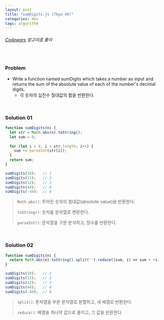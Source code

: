 ```yaml
---
layout: post
title: "sumDigits.js (7kyu 49)"
categories: dev
tags: algorithm
---
```


###### [Codewars](https://www.codewars.com) 알고리즘 풀이

<br>

### Problem

- Write a function named sumDigits which takes a number as input and returns the sum of the absolute value of each of the number's decimal digits.
  - 각 숫자의 십진수 절대값의 합을 반환한다.

<br>

### Solution 01

```js
function sumDigits(n) {
  let str = Math.abs(n).toString();
  let sum = 0;
  
  for (let i = 0; i < str.length; i++) {
    sum += parseInt(str[i]);
  }
  return sum;
}

sumDigits(10);   // 1
sumDigits(11);   // 2
sumDigits(12);   // 3
sumDigits(44);   // 8
sumDigits(-44);  // 8
```

> `Math.abs()`: 주어진 숫자의 절대값(absolute value)을 반환한다.
>
> `toString()`: 숫자를 문자열로 변환한다.
>
> `parseInt()`: 문자열을 구문 분석하고, 정수를 반환한다.

<br>

### Solution 02

```js
function sumDigits(n) {
  return Math.abs(n).toString().split('').reduce((sum, i) => sum + +i, 0);
}

sumDigits(10);   // 1
sumDigits(11);   // 2
sumDigits(12);   // 3
sumDigits(44);   // 8
sumDigits(-44);  // 8
```

> `split()`: 문자열을 부분 문자열로 분할하고, 새 배열로 반환한다.
>
> `reduce()`: 배열을 하나의 값으로 줄이고, 그 값을 반환한다.

<br>

<br>